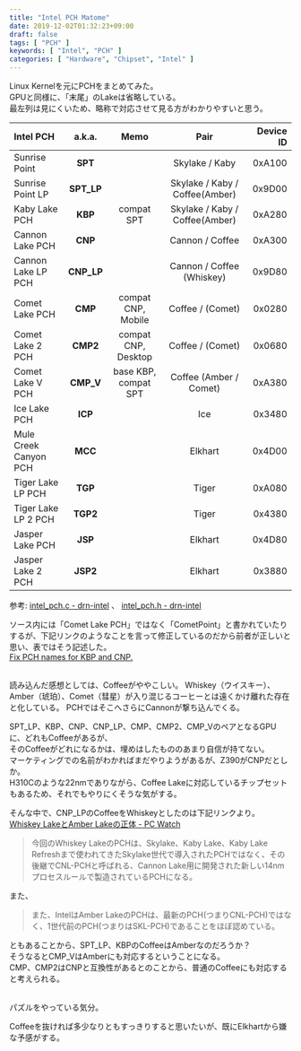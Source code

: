 ```yaml
---
title: "Intel PCH Matome"
date: 2019-12-02T01:32:23+09:00
draft: false
tags: [ "PCH" ]
keywords: [ "Intel", "PCH" ]
categories: [ "Hardware", "Chipset", "Intel" ]
---
```


Linux Kernelを元にPCHをまとめてみた。  
GPUと同様に、「末尾」のLakeは省略している。  
最左列は見にくいため、略称で対応させて見る方がわかりやすいと思う。  

| Intel PCH | a.k.a. | Memo | Pair | Device ID |
| :--- | :---: | :---: | :---: | ---: |
| Sunrise Point | **SPT** | | Skylake / Kaby | 0xA100 |
| Sunrise Point LP | **SPT_LP** | | Skylake / Kaby / Coffee(Amber) | 0x9D00 |
| Kaby Lake PCH | **KBP** | compat SPT | Skylake / Kaby / Coffee(Amber) | 0xA280 |
| Cannon Lake PCH | **CNP** | | Cannon / Coffee | 0xA300 |
| Cannon Lake LP PCH | **CNP_LP** | | Cannon / Coffee (Whiskey) | 0x9D80 |
| Comet Lake PCH | **CMP** | compat CNP, Mobile | Coffee / (Comet) | 0x0280 |
| Comet Lake 2 PCH | **CMP2** | compat CNP, Desktop | Coffee / (Comet) | 0x0680 |
| Comet Lake V PCH | **CMP_V** | base KBP, compat SPT | Coffee (Amber / Comet) | 0xA380 |
| Ice Lake PCH | **ICP** | | Ice | 0x3480 |
| Mule Creek Canyon PCH | **MCC** | | Elkhart | 0x4D00 |
| Tiger Lake LP PCH | **TGP** | | Tiger | 0xA080 |
| Tiger Lake LP 2 PCH | **TGP2** | | Tiger | 0x4380 |
| Jasper Lake PCH | **JSP** | | Elkhart | 0x4D80 |
| Jasper Lake 2 PCH | **JSP2** | | Elkhart | 0x3880 |

参考: [intel_pch.c - drn-intel](https://cgit.freedesktop.org/drm-intel/tree/drivers/gpu/drm/i915/intel_pch.c)  、 [intel_pch.h - drn-intel](https://cgit.freedesktop.org/drm-intel/tree/drivers/gpu/drm/i915/intel_pch.c)  

ソース内には「Comet Lake PCH」ではなく「CometPoint」と書かれていたりするが、下記リンクのようなことを言って修正しているのだから前者が正しいと思い、表ではそう記述した。  
[Fix PCH names for KBP and CNP.](https://cgit.freedesktop.org/drm-intel/commit/drivers/gpu/drm/i915?id=23247d715d3cf679cac24d1c4de2d76774a2a495)  

<br>
読み込んだ感想としては、Coffeeがややこしい。  
Whiskey（ウイスキー）、Amber（琥珀）、Comet（彗星）が入り混じるコーヒーとは遠くかけ離れた存在と化している。  
<https://gitlab.freedesktop.org/mesa/drm/blob/master/intel/i915_pciids.h#L527>  
PCHではそこへさらにCannonが撃ち込んでくる。  

SPT_LP、KBP、CNP、CNP_LP、CMP、CMP2、CMP_VのペアとなるGPUに、どれもCoffeeがあるが、  
そのCoffeeがどれになるかは、埋めはしたもののあまり自信が持てない。  
マーケティングでの名前がわかればまだやりようがあるが、Z390がCNPだとしか。  
H310Cのような22nmでありながら、Coffee Lakeに対応しているチップセットもあるため、それでもやりにくそうな気がする。  

そんな中で、CNP_LPのCoffeeをWhiskeyとしたのは下記リンクより。  
[Whiskey LakeとAmber Lakeの正体 - PC Watch](https://pc.watch.impress.co.jp/docs/column/ubiq/1140369.html)  

 > 今回のWhiskey LakeのPCHは、Skylake、Kaby Lake、Kaby Lake Refreshまで使われてきたSkylake世代で導入されたPCHではなく、その後継でCNL-PCHと呼ばれる、Cannon Lake用に開発された新しい14nmプロセスルールで製造されているPCHになる。

また、

 > また、IntelはAmber LakeのPCHは、最新のPCH(つまりCNL-PCH)ではなく、1世代前のPCH(つまりはSKL-PCH)であることをほぼ認めている。

ともあることから、SPT_LP、KBPのCoffeeはAmberなのだろうか？  
そうなるとCMP_VはAmberにも対応するということになる。   
CMP、CMP2はCNPと互換性があるとのことから、普通のCoffeeにも対応すると考えられる。  

<br>
パズルをやっている気分。  

Coffeeを抜ければ多少なりともすっきりすると思いたいが、既にElkhartから嫌な予感がする。  
